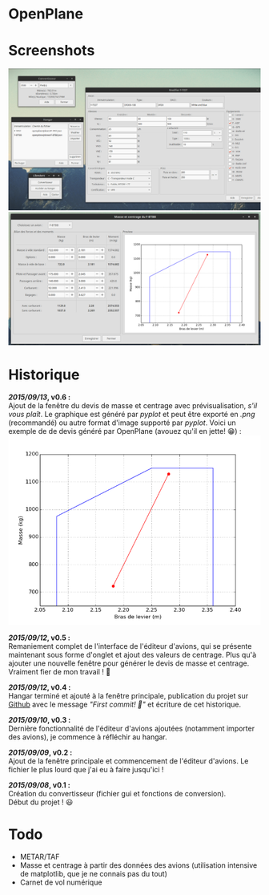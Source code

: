 # OpenPlane

# Screenshots
![OpenPlane v0.4](images/screenshots/preview_v04.png)
![OpenPlane v0.6 : masse et centrage](images/screenshots/preview_weight_v06.png)

# Historique

**_2015/09/13_, v0.6 :**  
Ajout de la fenêtre du devis de masse et centrage avec prévisualisation, *s'il vous plaît*. Le graphique est généré par *pyplot* et peut être exporté en *.png* (recommandé) ou autre format d'image supporté par *pyplot*. Voici un exemple de de devis généré par OpenPlane (avouez qu'il en jette! :grin:) : 
![Devis de masse et centrage par OpenPlane](images/devis.png)

**_2015/09/12_, v0.5 :**  
Remaniement complet de l'interface de l'éditeur d'avions, qui se présente maintenant sous forme d'onglet et ajout des valeurs de centrage. Plus qu'à ajouter une nouvelle fenêtre pour générer le devis de masse et centrage. Vraiment fier de mon travail ! :muscle:

**_2015/09/12_, v0.4 :**  
Hangar terminé et ajouté à la fenêtre principale, publication du projet sur [Github](https://github.com/boopr/OpenPlane) avec le message *"First commit! :tada:"* et écriture de cet historique.

**_2015/09/10_, v0.3 :**  
Dernière fonctionnalité de l'éditeur d'avions ajoutées (notamment importer des avions), je commence à réfléchir au hangar.

**_2015/09/09_, v0.2 :**  
Ajout de la fenêtre principale et commencement de l'éditeur d'avions. Le fichier le plus lourd que j'ai eu à faire jusqu'ici ! 

**_2015/09/08_, v0.1 :**  
Création du convertisseur (fichier gui et fonctions de conversion).  
Début du projet ! :smiley:

# Todo
- METAR/TAF
- Masse et centrage à partir des données des avions (utilisation intensive de matplotlib, que je ne connais pas du tout)
- Carnet de vol numérique
